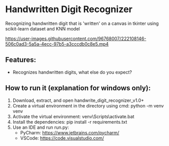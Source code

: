 # Handwritten Digit Recognizer

Recognizing handwritten digit that is 'written' on a canvas in tkinter using scikit-learn dataset and KNN model

https://user-images.githubusercontent.com/96768007/222108146-506c0ad3-5a5a-4ecc-97b5-a3cccdb0c8e5.mp4

## Features:
- Recognizes handwritten digits, what else do you expect?

## How to run it (explanation for windows only):
1. Download, extract, and open handwrite_digit_recognizer_v1.0+
2. Create a virtual environment in the directory using cmd: python -m venv venv
3. Activate the virtual environment: venv\Scripts\activate.bat
4. Install the dependencies: pip install -r requirements.txt
5. Use an IDE and run run.py:
   - PyCharm: https://www.jetbrains.com/pycharm/
   - VSCode: https://code.visualstudio.com/
